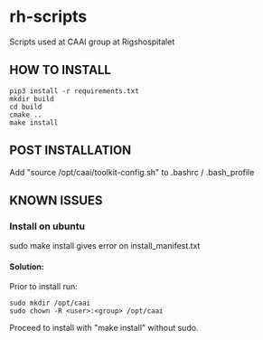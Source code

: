 # rh-scripts
Scripts used at CAAI group at Rigshospitalet

## HOW TO INSTALL
```
pip3 install -r requirements.txt
mkdir build
cd build
cmake ..
make install
```
## POST INSTALLATION
Add "source /opt/caai/toolkit-config.sh" to .bashrc / .bash_profile 

## KNOWN ISSUES

### Install on ubuntu
sudo make install gives error on install_manifest.txt

#### Solution:
Prior to install run:
```
sudo mkdir /opt/caai
sudo chown -R <user>:<group> /opt/caai
```
Proceed to install with "make install" without sudo.
